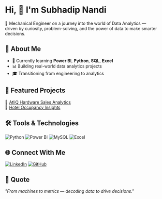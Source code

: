 # Hi, 👋 I'm Subhadip Nandi

🎯 Mechanical Engineer on a journey into the world of Data Analytics — driven by curiosity, problem-solving, and the power of data to make smarter decisions.

## 🚀 About Me
- 🌱 Currently learning **Power BI**, **Python**, **SQL**, **Excel**
- 📊 Building real-world data analytics projects
- 🎓 Transitioning from engineering to analytics

## 📁 Featured Projects
🔹 [AtliQ Hardware Sales Analytics](link)  
🔹 [Hotel Occupancy Insights](link)

## 🛠️ Tools & Technologies
   ![Python](https://img.shields.io/badge/Python-3776AB?logo=python&logoColor=white&style=for-the-badge)
   ![Power BI](https://img.shields.io/badge/Power%20BI-F2C811?logo=Power-BI&logoColor=white&style=for-the-badge)
   ![MySQL](https://img.shields.io/badge/MySQL-005C84?logo=mysql&logoColor=white&style=for-the-badge)
   ![Excel](https://img.shields.io/badge/Microsoft%20Excel-217346?logo=microsoft-excel&logoColor=white&style=for-the-badge)

## 🌐 Connect With Me
   [![LinkedIn](https://img.shields.io/badge/LinkedIn-0077B5?logo=linkedin&style=for-the-badge&logoColor=white)](https://www.linkedin.com/in/subhadip-nandi2000/)
   [![GitHub](https://img.shields.io/badge/GitHub-100000?logo=github&style=for-the-badge&logoColor=white)](https://github.com/SubhadipInsights)
   
## 🎯 Quote
_"From machines to metrics — decoding data to drive decisions."_
